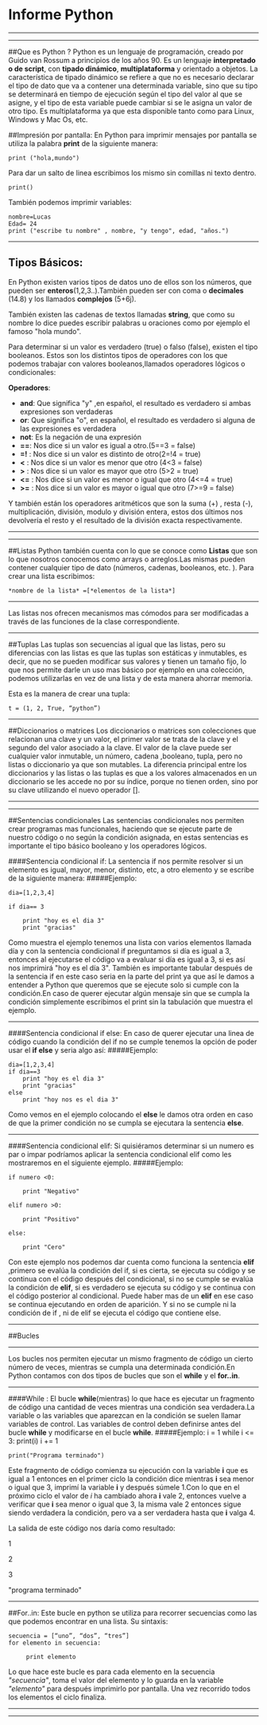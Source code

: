 ﻿#  Informe Python --------------------##Que es Python ?Python es un lenguaje de programación,  creado por Guido van Rossuma principios de los años 90. Es un lenguaje **interpretado o de script**, con **tipado dinámico**, **multiplataforma** y orientado a objetos.La característica de tipado dinámico se refiere a que no es necesariodeclarar el tipo de dato que va a contener una determinada variable, sino que su tipo se determinará en tiempo de ejecución según el tipodel valor al que se asigne, y el tipo de esta variable puede cambiar si sele asigna un valor de otro tipo.Es multiplataforma ya que esta disponible tanto como para Linux, Windows y Mac Os, etc.##Impresión por pantalla:En Python para imprimir mensajes por pantalla se utiliza la palabra **print** de la siguiente manera:	print ("hola,mundo")Para dar un salto de linea escribimos los mismo sin comillas ni texto dentro. 	print()También podemos imprimir variables:	nombre=Lucas	Edad= 24	print ("escribe tu nombre" , nombre, "y tengo", edad, "años.")----------## Tipos Básicos:En Python existen varios tipos de datos uno de ellos son los números, que pueden ser **enteros**(1,2,3..).También pueden ser con coma o **decimales** (14.8) y los llamados **complejos** (5+6j).También existen las cadenas de textos llamadas **string**, que como su nombre lo dice puedes escribir palabras u oraciones como por ejemplo el famoso "hola mundo".Para determinar si un valor es verdadero (true) o falso (false), existen el tipo booleanos.Estos son los distintos tipos de operadores con los que podemos trabajar con valores booleanos,llamados operadores lógicos o condicionales: **Operadores**:- **and**: Que significa "y" ,en español, el resultado es verdadero si ambas expresiones son verdaderas-  **or**: Que significa "o", en español, el resultado es verdadero si alguna de las expresiones es  verdadera - **not**:  Es la negación de una expresión- **==**: Nos dice si un valor es igual a otro.(5==3 = false)- **=!** : Nos dice si un valor es distinto de otro(2=!4 = true)- **<** : Nos dice si un valor es menor que otro (4<3 = false)- **>** : Nos dice si un valor es mayor que otro (5>2 = true)- **<=** : Nos dice si un valor es menor o igual que otro (4<=4 =  true)- **>=** : Nos dice si un valor es mayor o igual que otro (7>=9 = false)Y también están los operadores aritméticos que son la suma (+) , resta (-), multiplicación, división, modulo  y división entera, estos dos últimos nos devolvería el resto y el resultado de la división exacta respectivamente. --------------------##ListasPython también cuenta con lo que se conoce como **Listas** que son lo que nosotros conocemos como arrays o arreglos.Las mismas pueden contener cualquier tipo de dato (números, cadenas, booleanos, etc. ). Para crear una lista escribimos:	*nombre de la lista* =[*elementos de la lista*] ----------Las listas nos ofrecen mecanismos mas cómodos para ser modificadas a través de las funciones de la clase correspondiente.----------##TuplasLas tuplas son secuencias al igual que las listas, pero su diferencias con las listas es que las tuplas son estáticas y inmutables, es decir, que no se pueden modificar sus valores y tienen un tamaño fijo, lo que nos permite darle un uso mas básico por ejemplo en una colección, podemos utilizarlas en vez de una lista y de esta manera ahorrar memoria.Esta es la manera de crear una tupla:	t = (1, 2, True, “python”)----------##Diccionarios o matrices Los diccionarios o matrices son colecciones que relacionan una clave y un valor, el primer valor se trata de la clave y el segundo del valor asociado a la clave. El valor de la clave puede ser cualquier valor inmutable, un número, cadena ,booleano, tupla, pero no listas o diccionario ya que son mutables.La diferencia principal entre los diccionarios y las listas o las tuplas esque a los valores almacenados en un diccionario se les accede no por suíndice, porque no tienen orden, sino por su clave utilizando el nuevo operador [].--------------------##Sentencias condicionales Las sentencias condicionales nos permiten crear programas mas funcionales, haciendo que se ejecute parte de nuestro código o no según la condición asignada, en estas sentencias es importante el tipo básico booleano y los operadores lógicos.####Sentencia condicional if:La sentencia if nos permite resolver si un elemento es igual, mayor, menor, distinto, etc, a otro elemento y se escribe de la siguiente manera: #####Ejemplo:	dia=[1,2,3,4]	if dia== 3		print "hoy es el dia 3"		print "gracias"Como muestra el ejemplo tenemos una lista con varios elementos llamada día y con la sentencia condicional if preguntamos si día es igual a 3, entonces al ejecutarse el código va a evaluar si día es igual a 3, si es así nos imprimirá "hoy es el día 3". También es importante tabular después de la sentencia if en este caso seria en la parte del print ya que así le damos a entender a Python que queremos que se ejecute solo si cumple con la condición.En caso de querer ejecutar algún mensaje sin que se cumpla la condición simplemente escribimos el print sin la tabulación que muestra el ejemplo.----------####Sentencia condicional if else:En caso de querer ejecutar una linea de código cuando la condición del if no se cumple tenemos la opción de poder usar el **if else** y seria algo así:#####Ejemplo:		dia=[1,2,3,4]	if dia==3		print "hoy es el dia 3"		print "gracias" 	else		print "hoy nos es el dia 3"Como vemos en el ejemplo colocando el **else** le damos otra orden en caso de que la primer condición no se cumpla se ejecutara la sentencia **else**.----------####Sentencia condicional elif:Si quisiéramos determinar si un numero es par o impar podríamos aplicar la sentencia condicional elif como les mostraremos en el siguiente ejemplo.#####Ejemplo:	if numero <0:		print "Negativo"	elif numero >0: 		print "Positivo"	else:		print "Cero"Con este ejemplo nos podemos dar cuenta como funciona la sentencia **elif** ,primero se evalúa la condición del if, si es cierta, se ejecuta su código y se continua con el código después del condicional, si no se cumple se evalúa la condición de **elif**, si es verdadero se ejecuta su código y se continua con el código posterior al condicional. Puede haber mas de un **elif** en ese caso se continua ejecutando en orden de aparición. Y si no se cumple ni la condición de if , ni de elif se ejecuta el código que contiene else.----------##Bucles---------- Los bucles nospermiten ejecutar un mismo fragmento de código un cierto número deveces, mientras se cumpla una determinada condición.En Python contamos con dos tipos de bucles que son el **while** y el **for..in**.----------####While :El bucle **while**(mientras) lo que hace es ejecutar un fragmento de código una cantidad de veces mientras una condición sea verdadera.La variable o las variables que aparezcan en la condición se suelen llamar variables de control. Las variables de control deben definirse antes del bucle **while** y modificarse en el bucle **while**.#####Ejemplo:	i = 1	while i <= 3:   		print(i)    	i += 1	print("Programa terminado")Este fragmento de código comienza su ejecución con la variable **i** que es igual a 1 entonces en el primer ciclo la condición dice mientras **i** sea menor o igual que 3, imprimí la variable **i** y después súmele 1.Con lo que en el próximo ciclo el valor de *i* ha cambiado ahora **i** vale 2, entonces vuelve a verificar que **i** sea menor o igual que 3, la misma vale 2 entonces sigue siendo verdadera la condición, pero va a ser verdadera hasta que **i** valga 4.La salida de este código nos daría como resultado:123"programa terminado"----------##For..in:Este bucle en python se utiliza para recorrer secuencias como las que podemos encontrar en una lista.Su sintaxis:	secuencia = [“uno”, “dos”, “tres”]	for elemento in secuencia:			 print elementoLo que hace este bucle es para cada elemento en la secuencia *"secuencia"*, toma el valor del elemento y lo guarda en la variable *"elemento"* para después imprimirlo por pantalla. Una vez recorrido todos los elementos el ciclo finaliza.--------------------